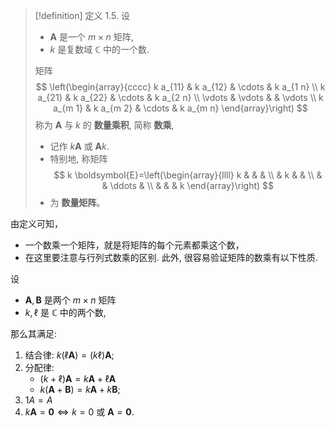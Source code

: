 > [!definition] 定义 1.5. 
> 设 
> - $\boldsymbol{A}$ 是一个 $m \times n$ 矩阵, 
> - $k$ 是复数域 $\mathbb{C}$ 中的一个数. 
> 
> 矩阵
> $$
> \left(\begin{array}{cccc}
> k a_{11} & k a_{12} & \cdots & k a_{1 n} \\
> k a_{21} & k a_{22} & \cdots & k a_{2 n} \\
> \vdots & \vdots & & \vdots \\
> k a_{m 1} & k a_{m 2} & \cdots & k a_{m n}
> \end{array}\right)
> $$
> 称为 $\boldsymbol{A}$ 与 $k$ 的 **数量乘积**, 简称 **数乘**, 
> - 记作 $k \boldsymbol{A}$ 或 $\boldsymbol{A} k$. 
> - 特别地, 称矩阵
> $$
> k \boldsymbol{E}=\left(\begin{array}{llll}
> k & & & \\
> & k & & \\
> & & \ddots & \\
> & & & k
> \end{array}\right)
> $$
> - 为 **数量矩阵**。


由定义可知，
- 一个数乘一个矩阵，就是将矩阵的每个元素都乘这个数，
- 在这里要注意与行列式数乘的区别. 
此外, 很容易验证矩阵的数乘有以下性质.

设
- $\boldsymbol{A}, \boldsymbol{B}$ 是两个 $m \times n$ 矩阵
-  $k, \ell$ 是 $\mathbb{C}$ 中的两个数, 

那么其满足:
1. 结合律: $k(\ell \boldsymbol{A})=(k \ell) \boldsymbol{A}$;
2. 分配律: 
	- $(k+\ell) \boldsymbol{A}=k \boldsymbol{A}+\ell \boldsymbol{A}$
	- $k(\boldsymbol{A}+\boldsymbol{B})=k \boldsymbol{A}+k \boldsymbol{B}$;
1. $1 A=A$
2. $k \boldsymbol{A}=\mathbf{0} \Longleftrightarrow k=0$ 或 $\boldsymbol{A}=\mathbf{0}$.